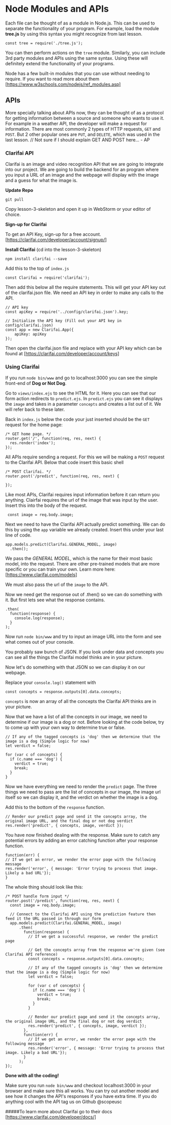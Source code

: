 # Node Modules and APIs

Each file can be thought of as a module in Node.js. This can be used to separate the functionality of your program. For example, load the module **tree.js** by using this syntax you might recognize from last lesson. 
```` 
const tree = require('./tree.js');
````
You can then perform actions on the `tree` module. 
Similarly, you can include 3rd party modules and APIs using the same syntax. Using these will definitely extend the functionality of your programs.

Node has a few built-in modules that you can use without needing to require. If you want to read more about them
[https://www.w3schools.com/nodejs/ref_modules.asp]


## APIs
More specially talking about APIs now, they can be thought of as a protocol for getting information between a source and someone who wants to use it. For example in a weather API, the developer will make a request for information. There are most commonly 2 types of HTTP requests, `GET` and `POST`. But 2 other popular ones are `PUT`, and `DELETE`, which was used in the last lesson.
// Not sure if I should explain GET AND POST here... - AP

### Clarifai API
Clarifai is an image and video recognition API that we are going to integrate into our project. We are going to build the backend for an program where you input a URL of an image and the webpage will display with the image and a guess for what the image is.

**Update Repo**
````
git pull
````
Copy lesson-3-skeleton and open it up in WebStorm or your editor of choice.  

**Sign-up for Clarifai**  

 To get an API Key, sign-up for a free account.  
[https://clarifai.com/developer/account/signup/]

**Install Clarifai**  (cd into the lesson-3-skeleton)
  
````
npm install clarifai --save
````

Add this to the top of `index.js`
````
const Clarifai = require('clarifai');
````
Then add this below all the require statements. This will get your API key out of the clarifai.json file. We need an API key in order to make any calls to the API.
````
// API key
const apiKey = require('../config/clarifai.json').key;

// Initialize the API key (Fill out your API key in config/clarifai.json)
const app = new Clarifai.App({
    apiKey: apiKey
});
````
Then open the clarifai.json file and replace with your API key which can be found at
[https://clarifai.com/developer/account/keys] 



### Using Clarifai
If you run `node bin/www` and go to localhost:3000 you can see the simple front-end of **Dog or Not Dog**.  

Go to `views/index.ejs` to see the HTML for it. Here you can see that our form action redirects to `predict.ejs`.
In `predict.ejs` you can see it displays the `image` and takes in a parameter `concepts` and creates a list out of it. We will refer back to these later.

Back in `index.js` below the code your just inserted should be the `GET` request for the home page:
````
/* GET home page. */
router.get('/', function(req, res, next) {
  res.render('index');
});
````
All APIs require sending a request. For this we will be making a `POST` request to the Clarifai API. Below that code insert this basic shell 
````
/* POST Clarifai. */
router.post('/predict', function(req, res, next) {  
 
});
````
Like most APIs, Clarifai requires input information before it can return you anything. 
Clairfai requires the url of the image that was input by the user. Insert this into the body of the request.
````
 const image = req.body.image;
 ````
Next we need to have the Clarifai API actually predict something. We can do this by using the `app` variable we already created. Insert this under your last line of code.
````
app.models.predict(Clarifai.GENERAL_MODEL, image)
  .then();
````
We pass the *GENERAL MODEL*, which is the name for their most basic model, into the request. There are other pre-trained models that are more specific or you can train your own. Learn more here:
[https://www.clarifai.com/models] 

We must also pass the url of the `image` to the API.


Now we need get the response out of .then() so we can do something with it. But first lets see what the response contains.

````
.then(
  function(response) {
    console.log(response);
  }
);
````
Now run `node bin/www` and try to input an image URL into the form and see what comes out of your console.

You probably saw bunch of JSON. If you look under data and concepts you can see all the things the Clarifai model thinks are in your picture. 

Now let's do something with that JSON so we can display it on our webpage.

Replace your `console.log()` statement with 
````
const concepts = response.outputs[0].data.concepts;
````    
`concepts` is now an array of all the concepts the Clarifai API thinks are in your picture. 

Now that we have a list of all the concepts in our image, we need to determine if our image is a dog or not. Before looking at the code below, try to come up with your own way to determine true or false.
````
// If any of the tagged concepts is 'dog' then we determine that the image is a dog (Simple logic for now)
let verdict = false;

for (var c of concepts) {
  if (c.name === 'dog') {
    verdict = true;
    break;
  }
}
````
Now we have everything we need to render the `predict` page. The three things we need to pass are the list of concepts in our image, the image url itself so we can display it, and the verdict on whether the image is a dog.

Add this to the bottom of the `response` function.
````
// Render our predict page and send it the concepts array, the original image URL, and the final dog or not dog verdict
res.render('predict', { concepts, image, verdict });
````
You have now finished dealing with the response. 
Make sure to catch any potential errors by adding an error catching function after your response function.
````
function(err) {
// If we get an error, we render the error page with the following message
res.render('error', { message: 'Error trying to process that image. Likely a bad URL'});
}
````
The whole thing should look like this:
````
/* POST handle form input */
router.post('/predict', function(req, res, next) {
  const image = req.body.image;

  // Connect to the Clarifai API using the prediction feature then feed it the URL passed in through our form
  app.models.predict(Clarifai.GENERAL_MODEL, image)
      .then(
        function(response) {
          // If we get a successful response, we render the predict page 

          // Get the concepts array from the response we're given (see Clarifai API reference)
          const concepts = response.outputs[0].data.concepts;

          // If any of the tagged concepts is 'dog' then we determine that the image is a dog (Simple logic for now)
          let verdict = false;

          for (var c of concepts) {
            if (c.name === 'dog') {
              verdict = true;
              break;
            }
          }

          // Render our predict page and send it the concepts array, the original image URL, and the final dog or not dog verdict
          res.render('predict', { concepts, image, verdict });
        },
        function(err) {
          // If we get an error, we render the error page with the following message
          res.render('error', { message: 'Error trying to process that image. Likely a bad URL'});
        }
      );
});
````
**Done with all the coding!**

Make sure you run `node bin/www` and checkout localhost:3000 in your browser and make sure this all works. You can try out another model and see how it changes the API's responses if you have extra time. If you do anything cool with the API tag us on Github @scopeusc


#####To learn more about Clarifai go to their docs
[https://www.clarifai.com/developer/docs/]


